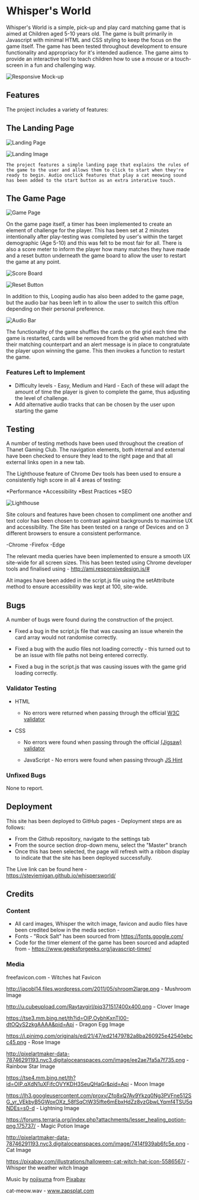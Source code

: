 # Whisper's World

Whisper's World is a simple, pick-up and play card matching game that is aimed at Children aged 5-10 years old. The game is built primarily in Javascript with minimal HTML and CSS styling to keep the focus on the game itself. The game has been tested throughout development to ensure functionality and appropriacy for it's intended audience. The game aims to provide an interactive tool to teach children how to use a mouse or a touch-screen in a fun and challenging way.

![Responsive Mock-up](https://github.com/StevieMigan/whispersworld/blob/main/assets/images/game-responsive.png?raw=true)

## Features 

The project includes a variety of features: 

## The Landing Page

![Landing Page](https://github.com/StevieMigan/whispersworld/blob/main/assets/images/instructions.png?raw=true)

![Landing Image](https://github.com/StevieMigan/whispersworld/blob/main/assets/images/whisper-link.png?raw=true)

    The project features a simple landing page that explains the rules of the game to the user and allows them to click to start when they're ready to begin. Audio onclick features that play a cat meowing sound has been added to the start button as an extra interative touch.

## The Game Page

![Game Page](https://github.com/StevieMigan/whispersworld/blob/main/assets/images/game-board.png?raw=true)

On the game page itself, a timer has been implemented to create an element of challenge for the player. This has been set at 2 minutes intentionally after play-testing was completed by user's within the target demographic (Age 5-10) and this was felt to be most fair for all. There is also a score meter to inform the player how many matches they have made and a reset button underneath the game board to allow the user to restart the game at any point.

![Score Board](https://github.com/StevieMigan/whispersworld/blob/main/assets/images/score-board.png?raw=true)

![Reset Button](https://github.com/StevieMigan/whispersworld/blob/main/assets/images/reset-button.png?raw=true)

In addition to this, Looping audio has also been added to the game page, but the audio bar has been left in to allow the user to switch this off/on depending on their personal preference.

![Audio Bar](https://github.com/StevieMigan/whispersworld/blob/main/assets/images/audio-bar.png?raw=true)

The functionality of the game shuffles the cards on the grid each time the game is restarted, cards will be removed from the grid when matched with their matching counterpart and an alert message is in place to congratulate the player upon winning the game. This then invokes a function to restart the game.

### Features Left to Implement

- Difficulty levels - Easy, Medium and Hard - Each of these will adapt the amount of time the player is given to complete the game, thus adjusting the level of challenge.
- Add alternative audio tracks that can be chosen by the user upon starting the game

## Testing 

A number of testing methods have been used throughout the creation of Thanet Gaming Club. The navigation elements, both internal and external have been checked to ensure they lead to the right page and that all external links open in a new tab.

The Lighthouse feature of Chrome Dev tools has been used to ensure a consistently high score in all 4 areas of testing:

*Performance
*Accessibility
*Best Practices
*SEO

![Lighthouse](https://github.com/StevieMigan/whispersworld/blob/main/assets/images/index-lighthouse.png?raw=true)

Site colours and features have been chosen to compliment one another and text color has been chosen to contrast against backgrounds to maximise UX and accessibility. The Site has been tested on a range of Devices and on 3 different browsers to ensure a consistent performance.

-Chrome
-Firefox
-Edge

The relevant media queries have been implemented to ensure a smooth UX site-wide for all screen sizes. This has been tested using Chrome developer tools and finalised using - http://ami.responsivedesign.is/#

Alt images have been added in the script.js file using the setAttribute method to ensure accessibility was kept at 100, site-wide.

## Bugs

A number of bugs were found during the construction of the project.

- Fixed a bug in the script.js file that was causing an issue wherein the card array would not randomise correctly. 

- Fixed a bug with the audio files not loading correctly - this turned out to be an issue with file paths not being entered correctly.

- Fixed a bug in the script.js that was causing issues with the game grid loading correctly.

### Validator Testing 

- HTML
  - No errors were returned when passing through the official [W3C validator](https://github.com/StevieMigan/whispersworld/blob/main/assets/images/html-check.png?raw=true)

- CSS
  - No errors were found when passing through the official [(Jigsaw) validator]((https://github.com/StevieMigan/whispersworld/blob/main/assets/images/css-check.png?raw=true))
  
   - JavaScript - No errors were found when passing through [JS Hint]((https://github.com/StevieMigan/whispersworld/blob/main/assets/images/js-check.png?raw=true))

### Unfixed Bugs

None to report.

## Deployment

This site has been deployed to GitHub pages - Deployment steps are as follows:

- From the Github repository, navigate to the settings tab
- From the source section drop-down menu, select the "Master" branch
- Once this has been selected, the page will refresh with a ribbon display to indicate that the site has been deployed successfully.

The Live link can be found here - https://steviemigan.github.io/whispersworld/


## Credits 

### Content 

- All card images, Whisper the witch image, favicon and audio files have been credited below in the media section - 
- Fonts - "Rock Salt" has been sourced from https://fonts.google.com/
- Code for the timer element of the game has been sourced and adapted from - https://www.geeksforgeeks.org/javascript-timer/

### Media

freefavicon.com - Witches hat Favicon

http://jacobl14.files.wordpress.com/2011/05/shroom2large.png - Mushroom Image

http://u.cubeupload.com/Raytaygirl/piq371517400x400.png - Clover Image

https://tse3.mm.bing.net/th?id=OIP.OybhKxnTl00-dtOQyS2zkgAAAA&pid=Api - Dragon Egg Image

https://i.pinimg.com/originals/ed/21/47/ed21479782a8ba260925e42540ebcc45.png - Rose Image

http://pixelartmaker-data-78746291193.nyc3.digitaloceanspaces.com/image/ee2ae7fa5a7f735.png - Rainbow Star Image

https://tse4.mm.bing.net/th?id=OIP.qXdN1uXFifcOVYKDH3SeuQHaGr&pid=Api - Moon Image

https://lh3.googleusercontent.com/proxy/Zfp8xQ7Av9Ykzq0Ng3PVFne512SG_yr_VEkbyB5GWoxOXz_58fSqCtW35lfte6mEbxHdZz8vzGbwLYqmf4TSU5qNDEs=s0-d - Lightning Image

https://forums.terraria.org/index.php?attachments/lesser_healing_potion-png.175737/ - Magic Potion Image

http://pixelartmaker-data-78746291193.nyc3.digitaloceanspaces.com/image/7414f939ab6fc5e.png - Cat Image

https://pixabay.com/illustrations/halloween-cat-witch-hat-icon-5586567/ - Whisper the weather witch Image

Music by <a href="/users/nojisuma-23737290/?tab=audio&amp;utm_source=link-attribution&amp;utm_medium=referral&amp;utm_campaign=audio&amp;utm_content=9689">nojisuma</a> from <a href="https://pixabay.com/?utm_source=link-attribution&amp;utm_medium=referral&amp;utm_campaign=music&amp;utm_content=9689">Pixabay</a>

cat-meow.wav - www.zapsplat.com 
